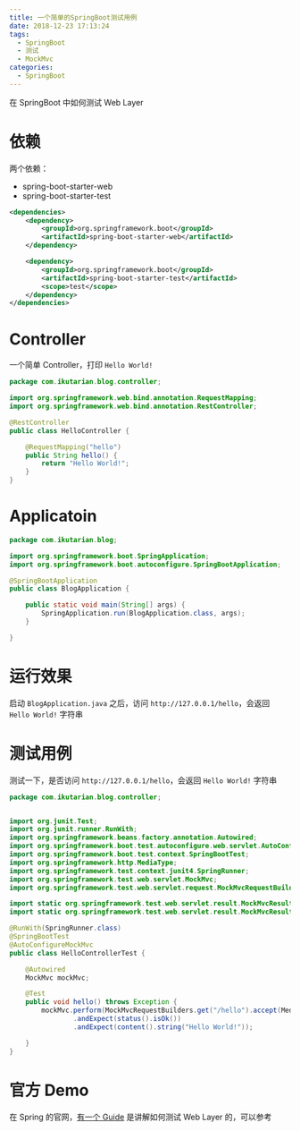 ```yaml
---
title: 一个简单的SpringBoot测试用例
date: 2018-12-23 17:13:24
tags:
  - SpringBoot
  - 测试
  - MockMvc
categories:
  - SpringBoot
---
```


在 SpringBoot 中如何测试 Web Layer

<!-- more -->

# 依赖

两个依赖：

- spring-boot-starter-web
- spring-boot-starter-test

```xml
<dependencies>
    <dependency>
        <groupId>org.springframework.boot</groupId>
        <artifactId>spring-boot-starter-web</artifactId>
    </dependency>

    <dependency>
        <groupId>org.springframework.boot</groupId>
        <artifactId>spring-boot-starter-test</artifactId>
        <scope>test</scope>
    </dependency>
</dependencies>
```

# Controller

一个简单 Controller，打印 `Hello World!`

```java
package com.ikutarian.blog.controller;

import org.springframework.web.bind.annotation.RequestMapping;
import org.springframework.web.bind.annotation.RestController;

@RestController
public class HelloController {

    @RequestMapping("hello")
    public String hello() {
        return "Hello World!";
    }
}
```

# Applicatoin

```java
package com.ikutarian.blog;

import org.springframework.boot.SpringApplication;
import org.springframework.boot.autoconfigure.SpringBootApplication;

@SpringBootApplication
public class BlogApplication {

	public static void main(String[] args) {
		SpringApplication.run(BlogApplication.class, args);
	}

}
```

# 运行效果

启动 `BlogApplication.java` 之后，访问 `http://127.0.0.1/hello`，会返回 `Hello World!` 字符串

# 测试用例

测试一下，是否访问 `http://127.0.0.1/hello`，会返回 `Hello World!` 字符串

```java
package com.ikutarian.blog.controller;


import org.junit.Test;
import org.junit.runner.RunWith;
import org.springframework.beans.factory.annotation.Autowired;
import org.springframework.boot.test.autoconfigure.web.servlet.AutoConfigureMockMvc;
import org.springframework.boot.test.context.SpringBootTest;
import org.springframework.http.MediaType;
import org.springframework.test.context.junit4.SpringRunner;
import org.springframework.test.web.servlet.MockMvc;
import org.springframework.test.web.servlet.request.MockMvcRequestBuilders;

import static org.springframework.test.web.servlet.result.MockMvcResultMatchers.content;
import static org.springframework.test.web.servlet.result.MockMvcResultMatchers.status;

@RunWith(SpringRunner.class)
@SpringBootTest
@AutoConfigureMockMvc
public class HelloControllerTest {

    @Autowired
    MockMvc mockMvc;

    @Test
    public void hello() throws Exception {
        mockMvc.perform(MockMvcRequestBuilders.get("/hello").accept(MediaType.APPLICATION_JSON))
                .andExpect(status().isOk())
                .andExpect(content().string("Hello World!"));

    }
}
```

# 官方 Demo

在 Spring 的官网，[有一个 Guide](https://spring.io/guides/gs/testing-web/) 是讲解如何测试 Web Layer 的，可以参考

